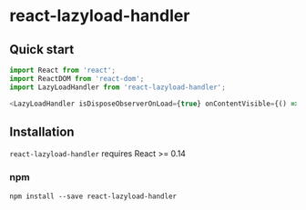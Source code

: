 # react-lazyload-handler

## Quick start

```js
import React from 'react';
import ReactDOM from 'react-dom';
import LazyLoadHandler from 'react-lazyload-handler';

<LazyLoadHandler isDisposeObserverOnLoad={true} onContentVisible={() => ...} />
```

## Installation

`react-lazyload-handler` requires React >= 0.14

### npm

```
npm install --save react-lazyload-handler
```